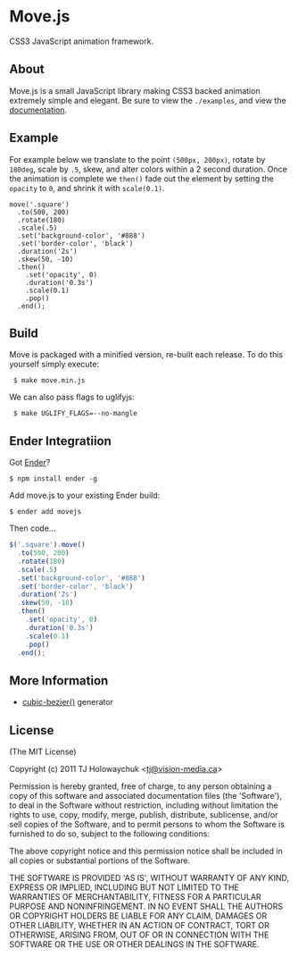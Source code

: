 
# Move.js

  CSS3 JavaScript animation framework.

## About

  Move.js is a small JavaScript library making CSS3 backed animation
  extremely simple and elegant. Be sure to view the `./examples`,
  and view the [documentation](http://visionmedia.github.com/move.js/).

## Example

  For example below we translate to the point `(500px, 200px)`,
  rotate by `180deg`, scale by `.5`, skew, and alter colors within a 2 second
  duration. Once the animation is complete we `then()` fade out the element by setting the `opacity` to `0`, and shrink it with `scale(0.1)`.

    move('.square')
      .to(500, 200)
      .rotate(180)
      .scale(.5)
      .set('background-color', '#888')
      .set('border-color', 'black')
      .duration('2s')
      .skew(50, -10)
      .then()
        .set('opacity', 0)
        .duration('0.3s')
        .scale(0.1)
        .pop()
      .end();

## Build

 Move is packaged with a minified version, re-built each release. To do this yourself simply execute:

     $ make move.min.js

 We can also pass flags to uglifyjs:
 
     $ make UGLIFY_FLAGS=--no-mangle

## Ender Integratiion

Got [Ender](http://ender.no.de)?

    $ npm install ender -g

Add move.js to your existing Ender build:

    $ ender add movejs

Then code...

``` js
$('.square').move()
  .to(500, 200)
  .rotate(180)
  .scale(.5)
  .set('background-color', '#888')
  .set('border-color', 'black')
  .duration('2s')
  .skew(50, -10)
  .then()
    .set('opacity', 0)
    .duration('0.3s')
    .scale(0.1)
    .pop()
  .end();
```

## More Information

  - [cubic-bezier()](http://www.roblaplaca.com/examples/bezierBuilder) generator

## License 

(The MIT License)

Copyright (c) 2011 TJ Holowaychuk &lt;tj@vision-media.ca&gt;

Permission is hereby granted, free of charge, to any person obtaining
a copy of this software and associated documentation files (the
'Software'), to deal in the Software without restriction, including
without limitation the rights to use, copy, modify, merge, publish,
distribute, sublicense, and/or sell copies of the Software, and to
permit persons to whom the Software is furnished to do so, subject to
the following conditions:

The above copyright notice and this permission notice shall be
included in all copies or substantial portions of the Software.

THE SOFTWARE IS PROVIDED 'AS IS', WITHOUT WARRANTY OF ANY KIND,
EXPRESS OR IMPLIED, INCLUDING BUT NOT LIMITED TO THE WARRANTIES OF
MERCHANTABILITY, FITNESS FOR A PARTICULAR PURPOSE AND NONINFRINGEMENT.
IN NO EVENT SHALL THE AUTHORS OR COPYRIGHT HOLDERS BE LIABLE FOR ANY
CLAIM, DAMAGES OR OTHER LIABILITY, WHETHER IN AN ACTION OF CONTRACT,
TORT OR OTHERWISE, ARISING FROM, OUT OF OR IN CONNECTION WITH THE
SOFTWARE OR THE USE OR OTHER DEALINGS IN THE SOFTWARE.